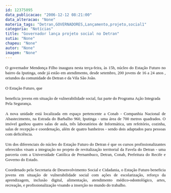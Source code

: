 ```yaml
---
id: 12375095
data_publicacao: "2006-12-12 08:21:00"
data_alteracao: "None"
materia_tags: "Detran,GOVERNADORES,Lançamento,projeto,social1"
categoria: "Notícias"
title: "Governador lança projeto social no Detran"
sutia: "None"
chapeu: "None"
autor: "None"
imagem: "None"
---
```

<p><FONT size=3></p>
<p><P align=justify><FONT face=Verdana size=2>O governador Mendonça Filho inaugura nesta terça-feira, às 15h, núcleo do Estação Futuro no bairro da Iputinga, onde já estão em atendimento, desde setembro, 200 jovens de 16 a 24 anos , oriundos da comunidade do Detran e da Vila São João. </FONT></P></p>
<p><P align=justify><FONT face=Verdana size=2>O Estação Futuro, que</p>
<p> beneficia jovens em situação de vulnerabilidade social, faz parte do Programa Ação Integrada Pela Segurança.</FONT></P></p>
<p><P align=justify><FONT face=Verdana size=2></FONT></P></p>
<p><P align=justify><FONT face=Verdana size=2>A nova unidade está localizada em espaço pertencente a Conab - Companhia Nacional de Abastecimento, na Estrada do Barbalho 960, Iputinga - uma área de 700 metros quadrados. O imóvel ganhou quatro salas de aula, três laboratórios de Informática, um refeitório, cozinha, salas de recepção e coordenação, além de quatro banheiros - sendo dois adaptados para pessoas com deficiência. </FONT></P></p>
<p><P align=justify><FONT face=Verdana size=2>Um dos diferenciais do núcleo do Estação Futuro do Detran é que os cursos profissionalizantes oferecidos visam a integração no projeto de revitalização territorial da Favela do Detran - uma parceria com a Universidade Católica de Pernambuco, Detran, Conab, Prefeitura do Recife e Governo do Estado.</FONT></P></p>
<p><P align=justify><FONT face=Verdana size=2></FONT></P></p>
<p><P align=justify><FONT face=Verdana size=2>Coordenado pela Secretaria de Desenvolvimento Social e Cidadania, o Estação Futuro beneficia jovens em situação de vulnerabilidade social com ações de escolarização, reforço da aprendizagem, inclusão digital, alimentação, atendimento médico-odontológico, artes, recreação, e profissionalização visando a inserção no mundo do trabalho. </FONT></P></FONT><FONT face=Arial></FONT> </p>

